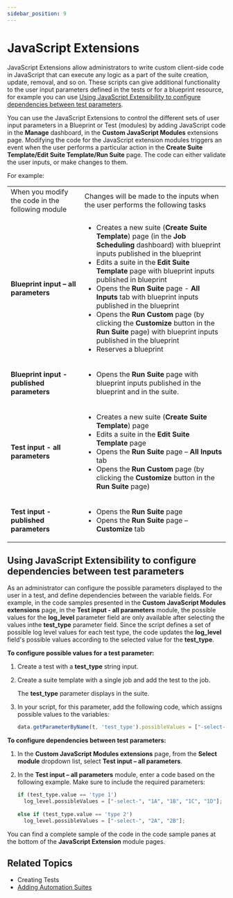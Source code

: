 ```yaml
---
sidebar_position: 9
---
```


# JavaScript Extensions

JavaScript Extensions allow administrators to write custom client-side code in JavaScript that can execute any logic as a part of the suite creation, update, removal, and so on. These scripts can give additional functionality to the user input parameters defined in the tests or for a blueprint resource, for example you can use [Using JavaScript Extensibility to configure dependencies between test parameters](https://help.quali.com/Online%20Help/0.0/Portal/Content/CSP/MNG/JS-Ext.htm?Highlight=JavaScript%20Extensions#Using).

You can use the JavaScript Extensions to control the different sets of user input parameters in a Blueprint or Test (modules) by adding JavaScript code in the **Manage** dashboard, in the **Custom JavaScript Modules** extensions page. Modifying the code for the JavaScript extension modules triggers an event when the user performs a particular action in the **Create Suite Template/Edit Suite Template/Run Suite** page. The code can either validate the user inputs, or make changes to them.

For example:

<table style={{ marginLeft: '0', marginRight: 'auto' }} className="TableStyle-Alternate-Row-Color" cellSpacing="21">
    <tbody>
        <tr className="TableStyle-Alternate-Row-Color-Body-Body1">
            <td className="TableStyle-Alternate-Row-Color-BodyE-Column1-Body1">
                When you modify the code in the following module
            </td>
            <td className="TableStyle-Alternate-Row-Color-BodyD-Column1-Body1">
                Changes will be made to the inputs when the user performs the following tasks
            </td>
        </tr>
        <tr className="TableStyle-Alternate-Row-Color-Body-Body2">
            <td className="TableStyle-Alternate-Row-Color-BodyE-Column1-Body2">
                <strong>Blueprint input – all parameters</strong>
            </td>
            <td className="TableStyle-Alternate-Row-Color-BodyD-Column1-Body2">
                <ul>
                    <li>
                        Creates a new suite (<strong>Create Suite Template</strong>) page (in the <strong>Job Scheduling</strong> dashboard) with blueprint inputs published in the blueprint
                    </li>
                    <li>
                        Edits a suite in the <strong>Edit Suite Template</strong> page with blueprint inputs published in blueprint
                    </li>
                    <li>
                        Opens the <strong>Run Suite</strong> page - <strong>All Inputs</strong> tab with blueprint inputs published in the blueprint
                    </li>
                    <li>
                        Opens the <strong>Run Custom</strong> page (by clicking the <strong>Customize</strong> button in the <strong>Run Suite</strong> page) with blueprint inputs published in the blueprint
                    </li>
                    <li>
                        Reserves a blueprint
                    </li>
                </ul>
            </td>
        </tr>
        <tr className="TableStyle-Alternate-Row-Color-Body-Body1">
            <td className="TableStyle-Alternate-Row-Color-BodyE-Column1-Body1">
                <strong>Blueprint input - published parameters</strong>
            </td>
            <td className="TableStyle-Alternate-Row-Color-BodyD-Column1-Body1">
                <ul>
                    <li>
                        Opens the <strong>Run Suite</strong> page with blueprint inputs published in the blueprint and in the suite.
                    </li>
                </ul>
            </td>
        </tr>
        <tr className="TableStyle-Alternate-Row-Color-Body-Body2">
            <td className="TableStyle-Alternate-Row-Color-BodyE-Column1-Body2">
                <strong>Test input - all parameters</strong>
            </td>
            <td className="TableStyle-Alternate-Row-Color-BodyD-Column1-Body2">
                <ul>
                    <li>
                        Creates a new suite (<strong>Create Suite Template</strong>) page
                    </li>
                    <li>
                        Edits a suite in the <strong>Edit Suite Template</strong> page
                    </li>
                    <li>
                        Opens the <strong>Run Suite</strong> page – <strong>All Inputs</strong> tab
                    </li>
                    <li>
                        Opens the <strong>Run Custom</strong> page (by clicking the <strong>Customize</strong> button in the <strong>Run Suite</strong> page)
                    </li>
                </ul>
            </td>
        </tr>
        <tr className="TableStyle-Alternate-Row-Color-Body-Body1">
            <td className="TableStyle-Alternate-Row-Color-BodyB-Column1-Body1">
                <strong>Test input - published parameters</strong>
            </td>
            <td className="TableStyle-Alternate-Row-Color-BodyA-Column1-Body1">
                <ul>
                    <li>
                        Opens the <strong>Run Suite</strong> page
                    </li>
                    <li>
                        Opens the <strong>Run Suite</strong> page – <strong>Customize</strong> tab
                    </li>
                </ul>
            </td>
        </tr>
    </tbody>
</table>


## Using JavaScript Extensibility to configure dependencies between test parameters

As an administrator can configure the possible parameters displayed to the user in a test, and define dependencies between the variable fields. For example, in the code samples presented in the **Custom JavaScript Modules extensions** page, in the **Test input - all parameters** module, the possible values for the **log\_level** parameter field are only available after selecting the values inthe **test\_type** parameter field. Since the script defines a set of possible log level values for each test type, the code updates the **log\_level** field's possible values according to the selected value for the **test\_type**.

**To configure possible values for a test parameter:**

1. Create a test with a **test\_type** string input.
2. Create a suite template with a single job and add the test to the job.

    The **test\_type** parameter displays in the suite.

4. In your script, for this parameter, add the following code, which assigns possible values to the variables:
    
    ```javascript
    data.getParameterByName(t, 'test_type').possibleValues = ["-select-","type 1","type 2"];
    ```
    

**To configure dependencies between test parameters:**

1. In the **Custom JavaScript Modules extensions** page, from the **Select module** dropdown list, select **Test input – all parameters**.
2. In the **Test input – all parameters** module, enter a code based on the following example. Make sure to include the required parameters:
    
    ```python
    if (test_type.value == 'type 1')
      log_level.possibleValues = ["-select-", "1A", "1B", "1C", "1D"];
      
    else if (test_type.value == 'type 2')
      log_level.possibleValues = ["-select-", "2A", "2B"];
    ```
    

You can find a complete sample of the code in the code sample panes at the bottom of the **JavaScript Extension** module pages.

## Related Topics

- Creating Tests
- [Adding Automation Suites](https://help.quali.com/Online%20Help/0.0/Portal/Content/CSP/JOB-SCHDL/New-Autmt-Suite.htm)
